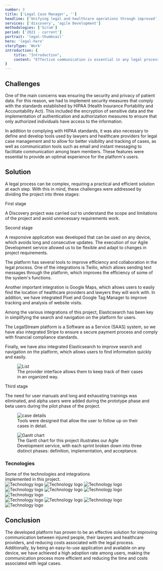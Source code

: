 ```yaml
---
number: 3
title: ['Legal Case Manager', '']
headline: ['Unifying legal and healthcare operations through improved', 'connectivity.']
services: ['discovery', 'agile Development']
methodologies: ['Scrum']
period: ['2021 - current']
portrait: 'legal-thumbnail'
hero: 'legal-hero'
storyType: 'Work'
introduction: {
    title: "Introduction",
    content: "Effective communication is essential in any legal process, especially in cases where people have suffered injuries. With the goal of improving this communication and reducing associated costs, an innovative platform was developed that allows injured people to easily and quickly contact their lawyers and healthcare providers through a web application."
}
---
```


<div>
    <h2>Challenges</h2>
    <p>One of the main concerns was ensuring the security and privacy of patient data. For this reason, we had to implement security measures that comply with the standards established by HIPAA (Health Insurance Portability and Accountability Act). This included the encryption of sensitive data and the implementation of authentication and authorization measures to ensure that only authorized individuals have access to the information.</p>
    <p>In addition to complying with HIPAA standards, it was also necessary to define and develop tools used by lawyers and healthcare providers for legal case management and to allow for better visibility and tracking of cases, as well as communication tools such as email and instant messaging to facilitate communication among team members. These features were essential to provide an optimal experience for the platform's users.</p>
</div>
<div>
    <h2>Solution</h2>
    <p>A legal process can be complex, requiring a practical and efficient solution at each step. With this in mind, these challenges were addressed by dividing the project into three stages:</p>
</div>
<div>
    <span class="story_story__mainContent__phasesSpan___jSDV">First stage</span>
    <p>A Discovery project was carried out to understand the scope and limitations of the project and avoid unnecessary requirements work.</p>
</div>
<div>
    <span class="story_story__mainContent__phasesSpan___jSDV">Second stage</span>
    <p>A responsive application was developed that can be used on any device, which avoids long and consecutive updates. The execution of our Agile Development service allowed us to be flexible and adapt to changes in project requirements.</p>
    <p>The platform has several tools to improve efficiency and collaboration in the legal process. One of the integrations is Twilio, which allows sending text messages through the platform, which improves the efficiency of some of the system's functions.</p>
    <div class="story_story__mainContent__2cGrid__aNFn8 story_story__mainContent__2cGridPulledQuote__fnvPw">
        <div>    
            <p>Another important integration is Google Maps, which allows users to easily find the location of healthcare providers and lawyers they will work with. In addition, we have integrated Pixel and Google Tag Manager to improve tracking and analysis of website visits.</p>
        </div>
        <div class="story_story__mainContent__2cGrid__article__CIxE2">
            <p>Among the various integrations of this project, Elasticsearch has been key in simplifying the search and navigation on the platform for users.</p>
        </div>
    </div>
    <div>    
        <p>The LegalStream platform is a Software as a Service (SAAS) system, so we have also integrated Stripe to ensure a secure payment process and comply with financial compliance standards.</p>
        <p>Finally, we have also integrated Elasticsearch to improve search and navigation on the platform, which allows users to find information quickly and easily.</p>    
    </div>
</div>
<div>
    <figure>
        <img loading="lazy" src="/work/legal-list.jpg" alt="List"/>
        <figcaption class="story_story__mainContent__caption__IQRnS">The provider interface allows them to keep track of their cases in an organized way.</figcaption>
    </figure>    
</div>
<div>
    <span class="story_story__mainContent__phasesSpan___jSDV">Third stage</span>
    <p>The need for user manuals and long and exhausting trainings was eliminated, and alpha users were added during the prototype phase and beta users during the pilot phase of the project.</p>
</div>
<div>
    <figure>
        <img loading="lazy" src="/work/legal-case.jpg" alt="case details"/>
        <figcaption class="story_story__mainContent__caption__IQRnS">Tools were designed that allow the user to follow up on their cases in detail.</figcaption>
    </figure>    
</div>

<div class="story_story__mainContent__gantt__TErEp">
    <figure>
        <img loading="lazy" src="/work/project-chart-es--ongoing.svg" alt="Gantt chart"/>
        <figcaption class="story_story__mainContent__caption__IQRnS">The Gantt chart for this project illustrates our Agile Development service, with each sprint broken down into three distinct phases: definition, implementation, and acceptance.</figcaption>
    </figure>
</div>
<div class="story_story__mainContent__technologies__v5XXm">
    <div>
        <h3>Tecnologies</h3>
        <span>Some of the technologies and integrations <br/>implemented in this project.</span>
    </div>   
    <div class="story_story__mainContent__technologies__images__6NSg5">
        <div>
            <img loading="lazy" alt="Technology logo" src="/technologies/html.svg"/>
            <img loading="lazy" alt="Technology logo" src="/technologies/css.svg"/>
            <img loading="lazy" alt="Technology logo" src="/technologies/javascript.svg"/>
            <img loading="lazy" alt="Technology logo" src="/technologies/maps.svg"/>
            <img loading="lazy" alt="Technology logo" src="/technologies/tag-manager.svg"/>
            <img loading="lazy" alt="Technology logo" src="/technologies/vue.svg"/>
            <img loading="lazy" alt="Technology logo" src="/technologies/sass.svg"/>
        </div>
        <div>
            <img loading="lazy" alt="Technology logo" src="/technologies/elasticsearch.svg"/>
            <img loading="lazy" alt="Technology logo" src="/technologies/stripe.svg" class="story_story__mainContent__technologies__images__large__KxVD1"/>
            <img loading="lazy" alt="Technology logo" src="/technologies/pixel.svg"/>
            <img loading="lazy" alt="Technology logo" src="/technologies/twilio.svg" class="story_story__mainContent__technologies__images__large__KxVD1"/>
        </div>
    </div>     
</div>
<div>
    <h2>Conclusion</h2>
    <p>The developed platform has proven to be an effective solution for improving communication between injured people, their lawyers and healthcare providers, and reducing costs associated with the legal process. Additionally, by being an easy-to-use application and available on any device, we have achieved a high adoption rate among users, making the communication process more efficient and reducing the time and costs associated with legal cases.</p>
</div>
